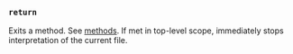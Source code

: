 ### `return`

Exits a method. See [methods](https://docs.ruby-lang.org/en/3.3/syntax/methods_rdoc.html). If met in top-level scope, immediately stops interpretation of the current file.
